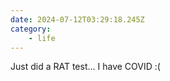 ```yaml
---
date: 2024-07-12T03:29:18.245Z
category: 
    - life
---
```


Just did a RAT test...
I have COVID :(
